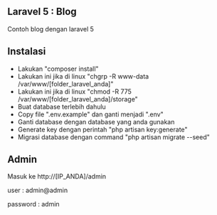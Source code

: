 ## Laravel 5 : Blog
Contoh blog dengan laravel 5
## Instalasi
- Lakukan "composer install"
- Lakukan ini jika di linux "chgrp -R www-data /var/www/[folder_laravel_anda]"
- Lakukan ini jika di linux "chmod -R 775 /var/www/[folder_laravel_anda]/storage"
- Buat database terlebih dahulu
- Copy file ".env.example" dan ganti menjadi ".env"
- Ganti database dengan database yang anda gunakan
- Generate key dengan perintah "php artisan key:generate"
- Migrasi database dengan command "php artisan migrate --seed"

## Admin
Masuk ke http://[IP_ANDA]/admin

user : admin@admin

password : admin